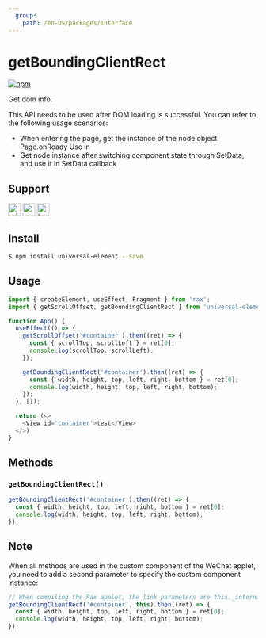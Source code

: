 ```yaml
---
  group:
    path: /en-US/packages/interface
---
```


# getBoundingClientRect

[![npm](https://img.shields.io/npm/v/universal-element.svg)](https://www.npmjs.com/package/universal-element)

Get dom info.

This API needs to be used after DOM loading is successful. You can refer to the following usage scenarios:

- When entering the page, get the instance of the node object Page.onReady  Use in
- Get node instance after switching component state through SetData, and use it in SetData callback

## Support
<img alt="miniApp" src="https://gw.alicdn.com/tfs/TB1bBpmbRCw3KVjSZFuXXcAOpXa-200-200.svg" width="25px" height="25px" /> <img alt="wechatMiniprogram" src="https://img.alicdn.com/tfs/TB1slcYdxv1gK0jSZFFXXb0sXXa-200-200.svg" width="25px" height="25px"> <img alt="browser" src="https://gw.alicdn.com/tfs/TB1uYFobGSs3KVjSZPiXXcsiVXa-200-200.svg" width="25px" height="25px" />

## Install

```bash
$ npm install universal-element --save
```

## Usage

```js
import { createElement, useEffect, Fragment } from 'rax';
import { getScrollOffset, getBoundingClientRect } from 'universal-element';

function App() {
  useEffect(() => {
    getScrollOffset('#container').then((ret) => {
      const { scrollTop, scrollLeft } = ret[0];
      console.log(scrollTop, scrollLeft);
    });

    getBoundingClientRect('#container').then((ret) => {
      const { width, height, top, left, right, bottom } = ret[0];
      console.log(width, height, top, left, right, bottom);
    });
  }, []);

  return (<>
    <View id='container'>test</View>
  </>)
}
```

## Methods

### `getBoundingClientRect()`

```js
getBoundingClientRect('#container').then((ret) => {
  const { width, height, top, left, right, bottom } = ret[0];
  console.log(width, height, top, left, right, bottom);
});
```

## Note

When all methods are used in the custom component of the WeChat applet, you need to add a second parameter to specify the custom component instance:

```js
// When compiling the Rax applet, the link parameters are this._internal
getBoundingClientRect('#container', this).then((ret) => {
  const { width, height, top, left, right, bottom } = ret[0];
  console.log(width, height, top, left, right, bottom);
});
```